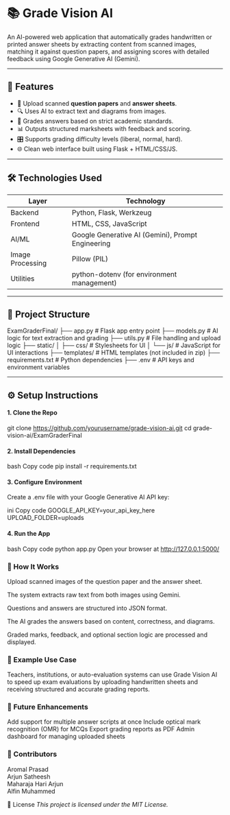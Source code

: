 # 📚 Grade Vision AI

An AI-powered web application that automatically grades handwritten or printed answer sheets by extracting content from scanned images, matching it against question papers, and assigning scores with detailed feedback using Google Generative AI (Gemini).

---

## 🚀 Features

- 📄 Upload scanned **question papers** and **answer sheets**.
- 🔍 Uses AI to extract text and diagrams from images.
- 🧠 Grades answers based on strict academic standards.
- 📊 Outputs structured marksheets with feedback and scoring.
- 🎛️ Supports grading difficulty levels (liberal, normal, hard).
- 🌐 Clean web interface built using Flask + HTML/CSS/JS.

---

## 🛠️ Technologies Used

| Layer       | Technology |
|-------------|------------|
| Backend     | Python, Flask, Werkzeug |
| Frontend    | HTML, CSS, JavaScript |
| AI/ML       | Google Generative AI (Gemini), Prompt Engineering |
| Image Processing | Pillow (PIL) |
| Utilities   | python-dotenv (for environment management) |

---

## 📂 Project Structure

ExamGraderFinal/
├── app.py # Flask app entry point
├── models.py # AI logic for text extraction and grading
├── utils.py # File handling and upload logic
├── static/
│ ├── css/ # Stylesheets for UI
│ └── js/ # JavaScript for UI interactions
├── templates/ # HTML templates (not included in zip)
├── requirements.txt # Python dependencies
├── .env # API keys and environment variables



---

## ⚙️ Setup Instructions

#### 1. Clone the Repo

git clone https://github.com/yourusername/grade-vision-ai.git
cd grade-vision-ai/ExamGraderFinal
#### 2. Install Dependencies
bash
Copy code
pip install -r requirements.txt
#### 3. Configure Environment
Create a .env file with your Google Generative AI API key:

ini
Copy code
GOOGLE_API_KEY=your_api_key_here
UPLOAD_FOLDER=uploads
#### 4. Run the App
bash
Copy code
python app.py
Open your browser at http://127.0.0.1:5000/

### 🧪 How It Works
Upload scanned images of the question paper and the answer sheet.

The system extracts raw text from both images using Gemini.

Questions and answers are structured into JSON format.

The AI grades the answers based on content, correctness, and diagrams.

Graded marks, feedback, and optional section logic are processed and displayed.

### 📌 Example Use Case
Teachers, institutions, or auto-evaluation systems can use Grade Vision AI to speed up exam evaluations by uploading handwritten sheets and receiving structured and accurate grading reports.

### 🧠 Future Enhancements<br>
Add support for multiple answer scripts at once
Include optical mark recognition (OMR) for MCQs
Export grading reports as PDF
Admin dashboard for managing uploaded sheets

### 🤝 Contributors
<p>Aromal Prasad <br>
Arjun Satheesh <br>
Maharaja Hari Arjun <br>
Alfin Muhammed <br></p>

📄 License
<i>This project is licensed under the MIT License.</i>



